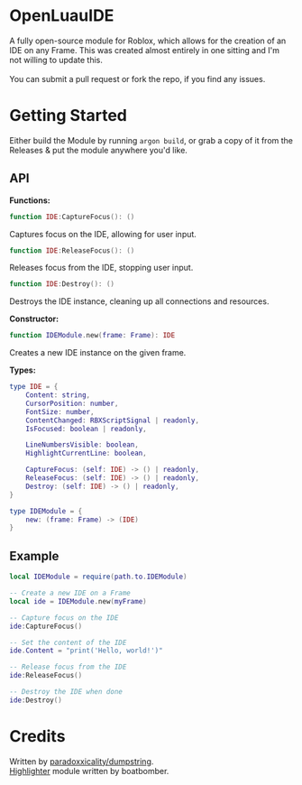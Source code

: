 # OpenLuauIDE
A fully open-source module for Roblox, which allows for the creation of an IDE on any Frame. This was created almost entirely in one sitting and I'm not willing to update this.
<br><br>
You can submit a pull request or fork the repo, if you find any issues.

# Getting Started
Either build the Module by running `argon build`, or grab a copy of it from the Releases & put the module anywhere you'd like.

## API

**Functions:**

```Lua
function IDE:CaptureFocus(): ()
```
Captures focus on the IDE, allowing for user input.

```Lua
function IDE:ReleaseFocus(): ()
```
Releases focus from the IDE, stopping user input.

```Lua
function IDE:Destroy(): ()
```
Destroys the IDE instance, cleaning up all connections and resources.

**Constructor:**

```Lua
function IDEModule.new(frame: Frame): IDE
```
Creates a new IDE instance on the given frame.

**Types:**

```Lua
type IDE = {
    Content: string,
    CursorPosition: number,
    FontSize: number,
    ContentChanged: RBXScriptSignal | readonly,
    IsFocused: boolean | readonly,

    LineNumbersVisible: boolean,
    HighlightCurrentLine: boolean,

    CaptureFocus: (self: IDE) -> () | readonly,
    ReleaseFocus: (self: IDE) -> () | readonly,
    Destroy: (self: IDE) -> () | readonly,
}

type IDEModule = {
    new: (frame: Frame) -> (IDE)
}
```

## Example

```Lua
local IDEModule = require(path.to.IDEModule)

-- Create a new IDE on a Frame
local ide = IDEModule.new(myFrame)

-- Capture focus on the IDE
ide:CaptureFocus()

-- Set the content of the IDE
ide.Content = "print('Hello, world!')"

-- Release focus from the IDE
ide:ReleaseFocus()

-- Destroy the IDE when done
ide:Destroy()
```

# Credits
Written by [paradoxxicality/dumpstring](https://github.com/paradoxxicality).<br>
[Highlighter](https://github.com/boatbomber/Highlighter) module written by boatbomber.
